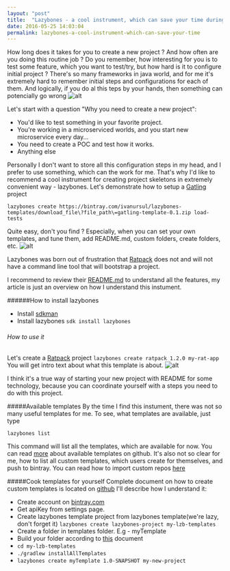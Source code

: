 ```yaml
---
layout: "post"
title:  "Lazybones - a cool instrument, which can save your time during a project setup"
date: 2016-05-25 14:03:04
permalink: lazybones-a-cool-instrument-which-can-save-your-time
---
```



How long does it takes for you to create a new project ? And how often are you doing this routine job ? Do you remember, how interesting for you is to test some feature, which you want to test/try, but how hard is it to configure initial project ? 
There's so many frameworks in java world, and for me it's extremely hard to remember initial steps and configurations for each of them. And logically, if you do al this teps by your hands, then something can potencially go wrong
![alt](http://i.imgur.com/8eYyobe.gif)

Let's start with a question "Why you need to create a new project":

* You'd like to test something in your favorite project.
* You're working in a microserviced worlds, and you start new microservice every day...
* You need to create a POC and test how it works.
* Anything else

Personally I don't want to store all this configuration steps in my head, and I prefer to use something, which can the work for me. That's why I'd like to recommend a cool instrument for creating project skeletons in extremely convenient way - lazybones. Let's demonstrate how to setup a [Gatling](http://gatling.io/) project

	lazybones create https://bintray.com/ivanursul/lazybones-templates/download_file\?file_path\=gatling-template-0.1.zip load-tests
    
Quite easy, don't you find ? Especially, when you can set your own templates, and tune them, add README.md, custom folders, create folders, etc.
![alt](http://i.imgur.com/OX4eZnQ.gif)

Lazybones was born out of frustration that [Ratpack](https://ratpack.io)
does not and will not have a command line tool that will bootstrap a project.

I recommend to review their [README.md](https://github.com/pledbrook/lazybones/blob/master/README.md) to understand all the features, my article is just an overview on how I understand this instument.

######How to install lazybones

* Install [sdkman](http://sdkman.io/)
* Install lazybones 
	`sdk install lazybones`

###### How to use it

Let's create a [Ratpack](https://ratpack.io) project 
`lazybones create ratpack 1.2.0 my-rat-app`
You will get intro text about what this template is about.
![alt](/content/images/2016/05/Screen-Shot-2016-05-25-at-1-16-50-PM.png)

I think it's a true way of starting your new project with README for some technology, because you can coordinate yourself with a steps you need to do with this project.

#####Available templates
By the time I find this instument, there was not so many useful templates for me. To see, what templates are available, just type

	lazybones list
    
This command will list all the templates, which are available for now. You can read [more](https://github.com/pledbrook/lazybones#finding-out-what-templates-are-available) about available templates on github. It's also not so clear for me, how to list all custom templates, which users create for themselves, and push to bintray. You can read how to import custom repos [here](https://github.com/pledbrook/lazybones#the-project-templates)


#####Cook templates for yourself
Complete document on how to create custom templates is located on [github](https://github.com/pledbrook/lazybones#the-project-templates)
I'll describe how I understand it:

* Create account on [bintray.com](https://bintray.com/)
* Get apiKey from settings page.
* Create lazybones template project from lazybones template(we're lazy, don't forget it)
	`lazybones create lazybones-project my-lzb-templates`
* Create a folder in templates folder. E.g - myTemplate
* Build your folder according to [this](https://github.com/pledbrook/lazybones/wiki/Template-developers-guide#creating-a-template) document
* `cd my-lzb-templates`
* `./gradlew installAllTemplates`
* `lazybones create myTemplate 1.0-SNAPSHOT my-new-project`
